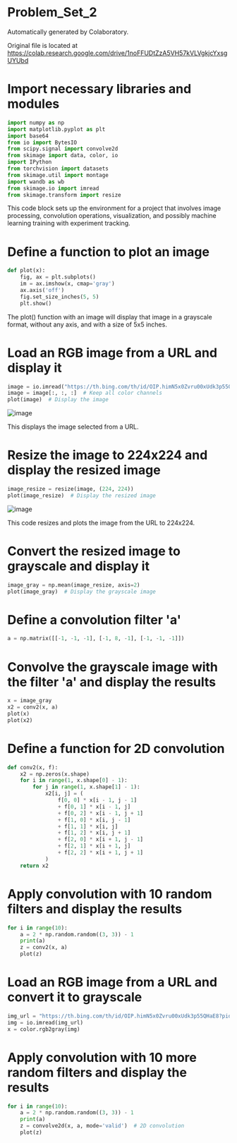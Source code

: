 # Problem_Set_2

Automatically generated by Colaboratory.

Original file is located at
    https://colab.research.google.com/drive/1noFFUDtZzA5VH57kVLVgkjcYxsgUYUbd 


# Import necessary libraries and modules
```python
import numpy as np
import matplotlib.pyplot as plt
import base64
from io import BytesIO
from scipy.signal import convolve2d
from skimage import data, color, io
import IPython
from torchvision import datasets
from skimage.util import montage
import wandb as wb
from skimage.io import imread
from skimage.transform import resize
```
This code block sets up the environment for a project that involves image processing, convolution operations, visualization, and possibly machine learning training with experiment tracking.

# Define a function to plot an image
```python
def plot(x):
    fig, ax = plt.subplots()
    im = ax.imshow(x, cmap='gray')
    ax.axis('off')
    fig.set_size_inches(5, 5)
    plt.show()
```
The plot() function with an image will display that image in a grayscale format, without any axis, and with a size of 5x5 inches.

# Load an RGB image from a URL and display it
```python
image = io.imread("https://th.bing.com/th/id/OIP.himN5x0Zvru00xUdk3p55QHaE8?pid=ImgDet&rs=1")
image = image[:, :, :]  # Keep all color channels
plot(image)  # Display the image
```
![image](https://github.com/kristen1028/MathDataScience/assets/143013164/b4f518dc-eaba-44c3-86c2-d52fbc46acac)

This displays the image selected from a URL.

# Resize the image to 224x224 and display the resized image
```python
image_resize = resize(image, (224, 224))
plot(image_resize)  # Display the resized image
```
![image](https://github.com/kristen1028/MathDataScience/assets/143013164/23ebcc54-a407-49cc-add7-a7a2290c8cf8)

This code resizes and plots the image from the URL to 224x224.

# Convert the resized image to grayscale and display it
```python
image_gray = np.mean(image_resize, axis=2)
plot(image_gray)  # Display the grayscale image
```

# Define a convolution filter 'a'
```python
a = np.matrix([[-1, -1, -1], [-1, 8, -1], [-1, -1, -1]])
```

# Convolve the grayscale image with the filter 'a' and display the results
```python
x = image_gray
x2 = conv2(x, a)
plot(x)
plot(x2)
```

# Define a function for 2D convolution
```python
def conv2(x, f):
    x2 = np.zeros(x.shape)
    for i in range(1, x.shape[0] - 1):
        for j in range(1, x.shape[1] - 1):
            x2[i, j] = (
                f[0, 0] * x[i - 1, j - 1]
                + f[0, 1] * x[i - 1, j]
                + f[0, 2] * x[i - 1, j + 1]
                + f[1, 0] * x[i, j - 1]
                + f[1, 1] * x[i, j]
                + f[1, 2] * x[i, j + 1]
                + f[2, 0] * x[i + 1, j - 1]
                + f[2, 1] * x[i + 1, j]
                + f[2, 2] * x[i + 1, j + 1]
            )
    return x2
```

# Apply convolution with 10 random filters and display the results
```python
for i in range(10):
    a = 2 * np.random.random((3, 3)) - 1
    print(a)
    z = conv2(x, a)
    plot(z)
```
# Load an RGB image from a URL and convert it to grayscale
```python
img_url = "https://th.bing.com/th/id/OIP.himN5x0Zvru00xUdk3p55QHaE8?pid=ImgDet&rs=1"
img = io.imread(img_url)
x = color.rgb2gray(img)
```

# Apply convolution with 10 more random filters and display the results
```python
for i in range(10):
    a = 2 * np.random.random((3, 3)) - 1
    print(a)
    z = convolve2d(x, a, mode='valid')  # 2D convolution
    plot(z)
```
